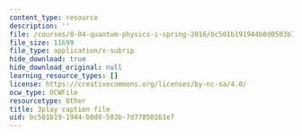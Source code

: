 ```yaml
---
content_type: resource
description: ''
file: /courses/8-04-quantum-physics-i-spring-2016/bc501b191944b0d0503b7d77850161e7_eNf8nH1yEYc.srt
file_size: 11699
file_type: application/x-subrip
hide_download: true
hide_download_original: null
learning_resource_types: []
license: https://creativecommons.org/licenses/by-nc-sa/4.0/
ocw_type: OCWFile
resourcetype: Other
title: 3play caption file
uid: bc501b19-1944-b0d0-503b-7d77850161e7
---
```

